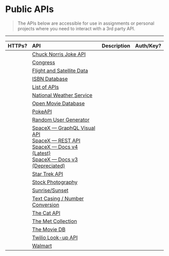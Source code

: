 # Public APIs

> The APIs below are accessible for use in assignments or personal projects where you need to interact with a 3rd party API.

- - - -

| HTTPs? | API | Description | Auth/Key? |
|:---:|:---|:---|:--:|
|  |[Chuck Norris Joke API](http://www.icndb.com/api)| | |
|  |[Congress](https://api.congress.gov/)| | |
|  |[Flight and Satellite Data](https://aviation-edge.com)| | |
|  |[ISBN Database](https://isbndb.com/apidocs)| | |
|  |[List of APIs](https://apilist.fun)| | |
|  |[National Weather Service](https://www.weather.gov/documentation/services-web-api)| | 
|  |[Open Movie Database](http://www.omdbapi.com)| | |
|  |[PokeAPI](https://pokeapi.co)| | |
|  |[Random User Generator ](https://randomuser.me)| | |
|  |[SpaceX — GraphQL Visual API](https://api.spacex.land) <br> [SpaceX — REST API](https://api.spacex.land/rest) <br> [SpaceX — Docs v4 (Latest)](https://github.com/r-spacex/SpaceX-API/tree/master/docs#rspacex-api-docs) <br> [SpaceX — Docs v3 (Depreciated)](https://docs.spacexdata.com)| | |
|  |[Star Trek API](http://stapi.co)| | |
|  |[Stock Photography](https://unsplash.com/developers)| | |
|  |[Sunrise/Sunset](https://sunrise-sunset.org/api)| | |
|  |[Text Casing / Number Conversion](http://www.dataaccess.com/webservicesserver/TextCasing.wso)| | |
|  |[The Cat API](https://thecatapi.com)| | |
|  |[The Met Collection](https://www.metmuseum.org/blogs/now-at-the-met/2018/met-collection-api)| | |
|  |[The Movie DB](https://www.themoviedb.org/settings/api)| | |
|  |[Twilio Look-up API](https://www.twilio.com/docs/lookup/api)| | |
|  |[Walmart](https://developer.walmart.com)| | |